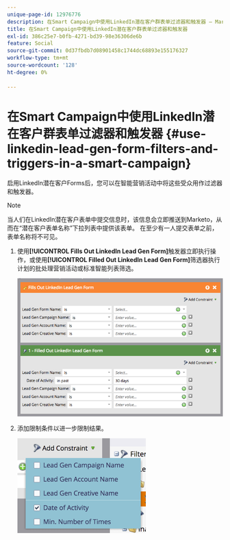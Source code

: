```yaml
---
unique-page-id: 12976776
description: 在Smart Campaign中使用LinkedIn潜在客户群表单过滤器和触发器 — Marketo文档 — 产品文档
title: 在Smart Campaign中使用LinkedIn潜在客户群表单过滤器和触发器
exl-id: 386c25e7-b0fb-4271-bd39-98e36306de6b
feature: Social
source-git-commit: 0d37fbdb7d08901458c1744dc68893e155176327
workflow-type: tm+mt
source-wordcount: '128'
ht-degree: 0%

---
```


# 在Smart Campaign中使用LinkedIn潜在客户群表单过滤器和触发器 {#use-linkedin-lead-gen-form-filters-and-triggers-in-a-smart-campaign}

启用LinkedIn潜在客户Forms后，您可以在智能营销活动中将这些受众用作过滤器和触发器。

>[!NOTE]
>
>当人们在LinkedIn潜在客户表单中提交信息时，该信息会立即推送到Marketo，从而在“潜在客户表单名称”下拉列表中提供该表单。 在至少有一人提交表单之前，表单名称将不可见。

1. 使用&#x200B;**[!UICONTROL Fills Out LinkedIn Lead Gen Form]**&#x200B;触发器立即执行操作，或使用&#x200B;**[!UICONTROL Filled Out LinkedIn Lead Gen Form]**&#x200B;筛选器执行计划的批处理营销活动或标准智能列表筛选。

   ![](assets/use-linkedin-lead-gen-form-filters-and-triggers-1.png)

1. 添加限制条件以进一步限制结果。

   ![](assets/use-linkedin-lead-gen-form-filters-and-triggers-2.png)
